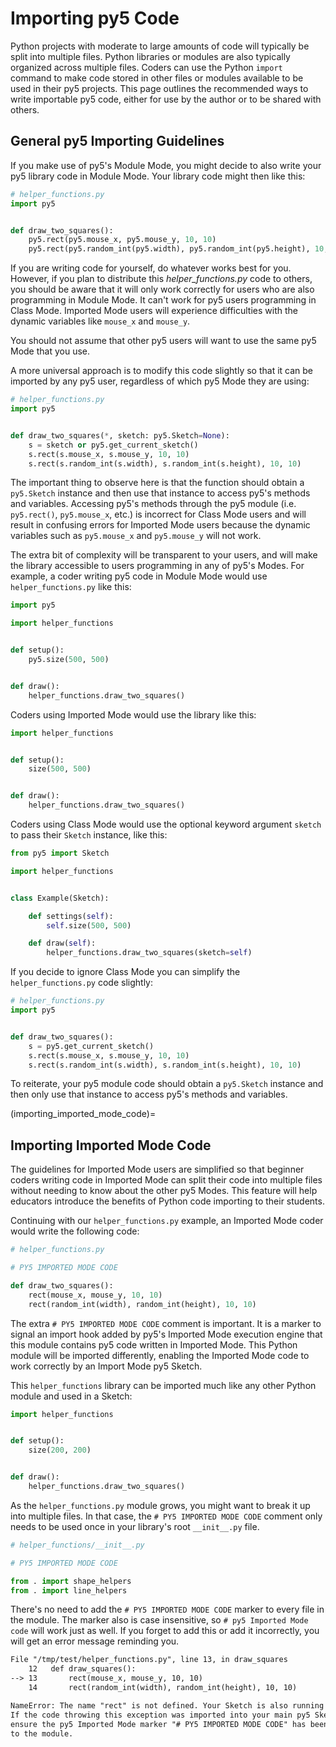 # Importing py5 Code

Python projects with moderate to large amounts of code will typically be split
into multiple files. Python libraries or modules are also typically organized
across multiple files. Coders can use the Python `import` command to make code
stored in other files or modules available to be used in their py5 projects.
This page outlines the recommended ways to write importable py5 code, either for
use by the author or to be shared with others.

## General py5 Importing Guidelines

If you make use of py5's Module Mode, you might decide to also write your py5
library code in Module Mode. Your library code might then like this:

```python
# helper_functions.py
import py5


def draw_two_squares():
    py5.rect(py5.mouse_x, py5.mouse_y, 10, 10)
    py5.rect(py5.random_int(py5.width), py5.random_int(py5.height), 10, 10)
```

If you are writing code for yourself, do whatever works best for you. However,
if you plan to distribute this *helper_functions.py* code to others, you should
be aware that it will only work correctly for users who are also programming in
Module Mode. It can't work for py5 users programming in Class Mode. Imported
Mode users will experience difficulties with the dynamic variables like
`mouse_x` and `mouse_y`.

You should not assume that other py5 users will want to use the same py5 Mode
that you use.

A more universal approach is to modify this code slightly so that it can be
imported by any py5 user, regardless of which py5 Mode they are using:

```python
# helper_functions.py
import py5


def draw_two_squares(*, sketch: py5.Sketch=None):
    s = sketch or py5.get_current_sketch()
    s.rect(s.mouse_x, s.mouse_y, 10, 10)
    s.rect(s.random_int(s.width), s.random_int(s.height), 10, 10)
```

The important thing to observe here is that the function should obtain a
`py5.Sketch` instance and then use that instance to access py5's methods and
variables. Accessing py5's methods through the py5 module (i.e. `py5.rect()`,
`py5.mouse_x`, etc.) is incorrect for Class Mode users and will result in
confusing errors for Imported Mode users because the dynamic variables such as
`py5.mouse_x` and `py5.mouse_y` will not work.

The extra bit of complexity will be transparent to your users, and will make
the library accessible to users programming in any of py5's Modes. For example,
a coder writing py5 code in Module Mode would use `helper_functions.py` like
this:

```python
import py5

import helper_functions


def setup():
    py5.size(500, 500)


def draw():
    helper_functions.draw_two_squares()
```

Coders using Imported Mode would use the library like this:

```python
import helper_functions


def setup():
    size(500, 500)


def draw():
    helper_functions.draw_two_squares()
```

Coders using Class Mode would use the optional keyword argument `sketch` to pass
their `Sketch` instance, like this:

```python
from py5 import Sketch

import helper_functions


class Example(Sketch):

    def settings(self):
        self.size(500, 500)

    def draw(self):
        helper_functions.draw_two_squares(sketch=self)
```

If you decide to ignore Class Mode you can simplify the `helper_functions.py`
code slightly:

```python
# helper_functions.py
import py5


def draw_two_squares():
    s = py5.get_current_sketch()
    s.rect(s.mouse_x, s.mouse_y, 10, 10)
    s.rect(s.random_int(s.width), s.random_int(s.height), 10, 10)
```

To reiterate, your py5 module code should obtain a `py5.Sketch` instance and
then only use that instance to access py5's methods and variables.

(importing_imported_mode_code)=
## Importing Imported Mode Code

The guidelines for Imported Mode users are simplified so that beginner coders
writing code in Imported Mode can split their code into multiple files without
needing to know about the other py5 Modes. This feature will help educators
introduce the benefits of Python code importing to their students.

Continuing with our `helper_functions.py` example, an Imported Mode coder would
write the following code:

```python
# helper_functions.py

# PY5 IMPORTED MODE CODE

def draw_two_squares():
    rect(mouse_x, mouse_y, 10, 10)
    rect(random_int(width), random_int(height), 10, 10)
```

The extra `# PY5 IMPORTED MODE CODE` comment is important. It is a marker to
signal an import hook added by py5's Imported Mode execution engine that this
module contains py5 code written in Imported Mode. This Python module will be
imported differently, enabling the Imported Mode code to work correctly by an
Import Mode py5 Sketch.

This `helper_functions` library can be imported much like any other Python
module and used in a Sketch:

```python
import helper_functions


def setup():
    size(200, 200)


def draw():
    helper_functions.draw_two_squares()
```

As the `helper_functions.py` module grows, you might want to break it up into
multiple files. In that case, the `# PY5 IMPORTED MODE CODE` comment only
needs to be used once in your library's root `__init__.py` file.

```python
# helper_functions/__init__.py

# PY5 IMPORTED MODE CODE

from . import shape_helpers
from . import line_helpers
```

There's no need to add the `# PY5 IMPORTED MODE CODE` marker to every file in
the module. The marker also is case insensitive, so `# py5 Imported Mode code`
will work just as well. If you forget to add this or add it incorrectly, you
will get an error message reminding you.

```txt
File "/tmp/test/helper_functions.py", line 13, in draw_squares
    12   def draw_squares():
--> 13       rect(mouse_x, mouse_y, 10, 10)
    14       rect(random_int(width), random_int(height), 10, 10)

NameError: The name "rect" is not defined. Your Sketch is also running in Imported Mode.
If the code throwing this exception was imported into your main py5 Sketch code, please
ensure the py5 Imported Mode marker "# PY5 IMPORTED MODE CODE" has been properly added
to the module.
```
